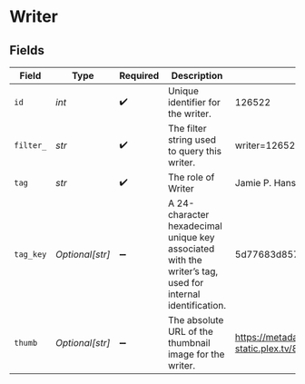 # Writer


## Fields

| Field                                                                                                     | Type                                                                                                      | Required                                                                                                  | Description                                                                                               | Example                                                                                                   |
| --------------------------------------------------------------------------------------------------------- | --------------------------------------------------------------------------------------------------------- | --------------------------------------------------------------------------------------------------------- | --------------------------------------------------------------------------------------------------------- | --------------------------------------------------------------------------------------------------------- |
| `id`                                                                                                      | *int*                                                                                                     | :heavy_check_mark:                                                                                        | Unique identifier for the writer.                                                                         | 126522                                                                                                    |
| `filter_`                                                                                                 | *str*                                                                                                     | :heavy_check_mark:                                                                                        | The filter string used to query this writer.                                                              | writer=126522                                                                                             |
| `tag`                                                                                                     | *str*                                                                                                     | :heavy_check_mark:                                                                                        | The role of Writer                                                                                        | Jamie P. Hanson                                                                                           |
| `tag_key`                                                                                                 | *Optional[str]*                                                                                           | :heavy_minus_sign:                                                                                        | A 24-character hexadecimal unique key associated with the writer’s tag, used for internal identification. | 5d77683d85719b001f3a535e                                                                                  |
| `thumb`                                                                                                   | *Optional[str]*                                                                                           | :heavy_minus_sign:                                                                                        | The absolute URL of the thumbnail image for the writer.                                                   | https://metadata-static.plex.tv/8/people/8d65fa96804802e08f2de09fe014408e.jpg                             |